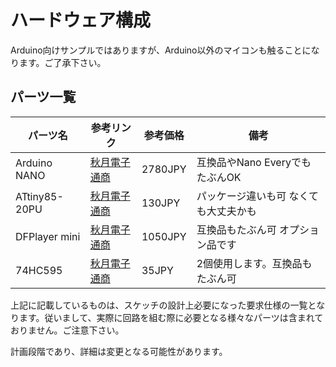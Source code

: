 # ハードウェア構成
Arduino向けサンプルではありますが、Arduino以外のマイコンも触ることになります。ご了承下さい。

## パーツ一覧
|パーツ名|参考リンク|参考価格|備考|
|-|-|-|-|
|Arduino NANO|[秋月電子通商](http://akizukidenshi.com/catalog/g/gM-09059/)|2780JPY|互換品やNano EveryでもたぶんOK|
|ATtiny85-20PU|[秋月電子通商](http://akizukidenshi.com/catalog/g/gI-09573/)|130JPY|パッケージ違いも可 なくても大丈夫かも|
|DFPlayer mini|[秋月電子通商](http://akizukidenshi.com/catalog/g/gM-12544/)|1050JPY|互換品もたぶん可 オプション品です|
|74HC595|[秋月電子通商](http://akizukidenshi.com/catalog/g/gI-14053/)|35JPY|2個使用します。互換品もたぶん可|
上記に記載しているものは、スケッチの設計上必要になった要求仕様の一覧となります。従いまして、実際に回路を組む際に必要となる様々なパーツは含まれておりません。ご注意下さい。

計画段階であり、詳細は変更となる可能性があります。

